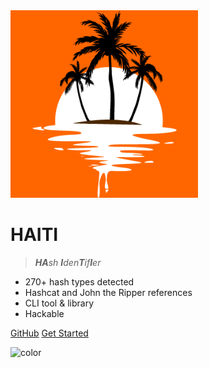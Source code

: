 <img src="_media/logo.png" data-origin="_media/logo.png" alt="logo" height="300">

# HAITI

> _**HA**sh **I**den**T**if**I**er_

- 270+ hash types detected
- Hashcat and John the Ripper references
- CLI tool & library
- Hackable

[GitHub](https://github.com/Orange-Cyberdefense/haiti/)
[Get Started](pages/quick-start?id=quick-start)

![color](#ffffff)
